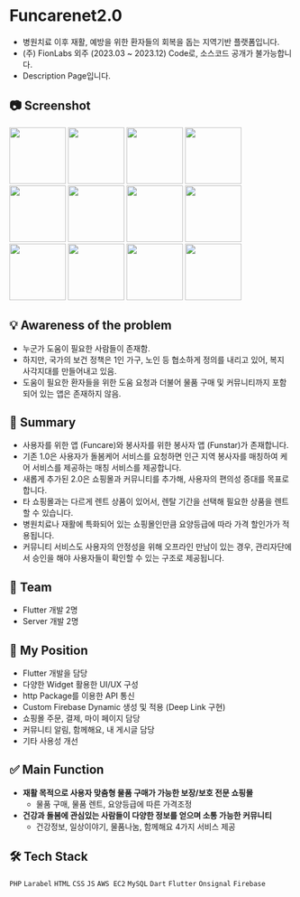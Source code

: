 # Funcarenet2.0
- 병원치료 이후 재활, 예방을 위한 환자들의 회복을 돕는 지역기반 플랫폼입니다. 
- (주) FionLabs 외주 (2023.03 ~ 2023.12) Code로, 소스코드 공개가 불가능합니다.
- Description Page입니다. 

## 📷 Screenshot
<p>
<img width="100" src="https://github.com/Eunice991217/Funcarenet2.0/assets/101406317/7d760c09-119e-4984-9f6f-deef18f970e6">
<img width="100" src="https://github.com/Eunice991217/Funcarenet2.0/assets/101406317/f3267958-3a64-406c-ab35-0d888117348c">
<img width="100" src="https://github.com/Eunice991217/Funcarenet2.0/assets/101406317/cd9d4ec7-40a7-4d36-941c-fb1c512a4733">
<img width="100" src="https://github.com/Eunice991217/Funcarenet2.0/assets/101406317/bec6ee30-bd33-424e-9120-ce2b4f19dcd5">
<img width="100" src="https://github.com/Eunice991217/Funcarenet2.0/assets/101406317/54b8b9ac-53e4-4aa0-ad23-86be1c64321b">
<img width="100" src="https://github.com/Eunice991217/Funcarenet2.0/assets/101406317/9970a695-e24f-40a4-9363-ab634a094462">
<img width="100" src="https://github.com/Eunice991217/Funcarenet2.0/assets/101406317/32778633-9122-4acd-acb2-964c2faa3fcf">
<img width="100" src="https://github.com/Eunice991217/Funcarenet2.0/assets/101406317/5d185931-1abe-4f93-bdc3-c5ee24aa920c">
<img width="100" src="https://github.com/Eunice991217/Funcarenet2.0/assets/101406317/f24e215a-1963-4838-b408-c037b7a694ef">
<img width="100" src="https://github.com/Eunice991217/Funcarenet2.0/assets/101406317/b9a31620-6731-4689-b646-1e87e6e1b115">
<img width="100" src="https://github.com/Eunice991217/Funcarenet2.0/assets/101406317/6dfae5b1-0c14-47a7-8cae-a344be597eae">
<img width="100" src="https://github.com/Eunice991217/Funcarenet2.0/assets/101406317/6ae74be5-1fe9-4c4c-8ce2-81e21d93644f">
</p>

## 💡 Awareness of the problem

- 누군가 도움이 필요한 사람들이 존재함.
- 하지만, 국가의 보건 정책은 1인 가구, 노인 등 협소하게 정의를 내리고 있어, 복지 사각지대를 만들어내고 있음.
- 도움이 필요한 환자들을 위한 도움 요청과 더불어 물품 구매 및 커뮤니티까지 포함되어 있는 앱은 존재하지 않음.


## 📝 Summary 

- 사용자를 위한 앱 (Funcare)와 봉사자를 위한 봉사자 앱 (Funstar)가 존재합니다. 
- 기존 1.0은 사용자가 돌봄케어 서비스를 요청하면 인근 지역 봉사자를 매칭하여 케어 서비스를 제공하는 매칭 서비스를 제공합니다. 
- 새롭게 추가된 2.0은 쇼핑몰과 커뮤니티를 추가해, 사용자의 편의성 증대를 목표로 합니다.
- 타 쇼핑몰과는 다르게 렌트 상품이 있어서, 렌탈 기간을 선택해 필요한 상품을 렌트할 수 있습니다.
- 병원치료나 재활에 특화되어 있는 쇼핑몰인만큼 요양등급에 따라 가격 할인가가 적용됩니다.
- 커뮤니티 서비스도 사용자의 안정성을 위해 오프라인 만남이 있는 경우, 관리자단에서 승인을 해야 사용자들이 확인할 수 있는 구조로 제공됩니다.

## 👥 Team 

- Flutter 개발 2명 
- Server 개발 2명

## 📌 My Position
- Flutter 개발을 담당
- 다양한 Widget 활용한 UI/UX 구성
- http Package를 이용한 API 통신
- Custom Firebase Dynamic 생성 및 적용 (Deep Link 구현)
- 쇼핑몰 주문, 결제, 마이 페이지 담당
- 커뮤니티 알림, 함께해요, 내 게시글 담당
- 기타 사용성 개선

## ✅ Main Function 

- **재활 목적으로 사용자 맞춤형 물품 구매가 가능한 보장/보호 전문 쇼핑몰** 
	- 물품 구매, 물품 렌트, 요양등급에 따른 가격조정
- **건강과 돌봄에 관심있는 사람들이 다양한 정보를 얻으며 소통 가능한 커뮤니티** 
	- 건강정보, 일상이야기, 물품나눔, 함께해요 4가지 서비스 제공

## 🛠️ Tech Stack

 `PHP`  `Larabel` `HTML` `CSS`  `JS` `AWS EC2` `MySQL` `Dart` `Flutter` `Onsignal` `Firebase` 
 
